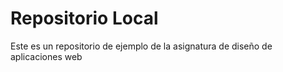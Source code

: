 # Repositorio Local
Este es un repositorio de ejemplo de la asignatura de diseño de aplicaciones web
